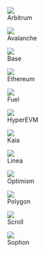 <!---
* Arbitrum
* Avalanche
* Base
* Ethereum
* Fuel
* HyperEVM
* Kaia
* Linea
* Optimism
* Polygon
* Scroll
* Sophon
--->

<div class="img-grid-cards">
  <figure markdown="span">
    <img src="{{config.extra.arcana.img_dir}}/logos/arbitrum.{{config.extra.arcana.img_png}}"/>
    <figcaption>Arbitrum</figcaption>
  </figure>

  <figure markdown="span">
    <img src="{{config.extra.arcana.img_dir}}/logos/avalanche.{{config.extra.arcana.img_png}}"/>
    <figcaption>Avalanche</figcaption>
  </figure>

  <figure markdown="span">
    <img src="{{config.extra.arcana.img_dir}}/logos/base.{{config.extra.arcana.img_png}}"/>
    <figcaption>Base</figcaption>
  </figure>
  
  <figure markdown="span">
    <img src="{{config.extra.arcana.img_dir}}/logos/ethereum.{{config.extra.arcana.img_png}}"/>
    <figcaption>Ethereum</figcaption>
  </figure>
  
  <figure markdown="span">
    <img src="{{config.extra.arcana.img_dir}}/logos/fuel.{{config.extra.arcana.img_png}}"/>
    <figcaption>Fuel</figcaption>
  </figure>
        
  <figure markdown="span">
    <img src="{{config.extra.arcana.img_dir}}/logos/hyperevm.{{config.extra.arcana.img_png}}"/>
    <figcaption>HyperEVM</figcaption>
  </figure>
        
  <figure markdown="span">
    <img src="{{config.extra.arcana.img_dir}}/logos/kaia.{{config.extra.arcana.img_png}}"/>
    <figcaption>Kaia</figcaption>
  </figure>
  
  <figure markdown="span">
    <img src="{{config.extra.arcana.img_dir}}/logos/linea.{{config.extra.arcana.img_png}}"/>
    <figcaption>Linea</figcaption>
  </figure>
  
  <figure markdown="span">
    <img src="{{config.extra.arcana.img_dir}}/logos/optimism.{{config.extra.arcana.img_png}}"/>
    <figcaption>Optimism</figcaption>
  </figure>
  
  <figure markdown="span">
    <img src="{{config.extra.arcana.img_dir}}/logos/polygon.{{config.extra.arcana.img_png}}"/>
    <figcaption>Polygon</figcaption>
  </figure>
  
  <figure markdown="span">
    <img src="{{config.extra.arcana.img_dir}}/logos/scroll.{{config.extra.arcana.img_png}}"/>
    <figcaption>Scroll</figcaption>
  </figure>

  <figure markdown="span">
    <img src="{{config.extra.arcana.img_dir}}/logos/sophon.{{config.extra.arcana.img_png}}"/>
    <figcaption>Sophon</figcaption>
  </figure>
</div>
